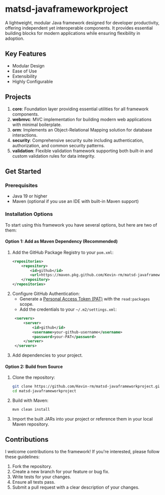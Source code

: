 # matsd-javaframeworkproject

A lightweight, modular Java framework designed for developer productivity, offering independent yet interoperable components. It provides essential building blocks for modern applications while ensuring flexibility in adoption.

## Key Features

- Modular Design
- Ease of Use
- Extensibility
- Highly Configurable

## Projects

1.  **core**: Foundation layer providing essential utilities for all framework components.
2.  **webmvc**: MVC implementation for building modern web applications with minimal boilerplate.
3.  **orm**: Implements an Object-Relational Mapping solution for database interactions.
4.  **security**: Comprehensive security suite including authentication, authorization, and common security patterns.
5.  **validation**: Flexible validation framework supporting both built-in and custom validation rules for data integrity.

## Get Started

### Prerequisites

- Java 19 or higher
- Maven (optional if you use an IDE with built-in Maven support)

### Installation Options

To start using this framework you have several options, but here are two of them:

#### Option 1: Add as Maven Dependency (Recommended)

1. Add the GitHub Package Registry to your `pom.xml`:
   ```xml
   <repositories>
       <repository>
           <id>github</id>
           <url>https://maven.pkg.github.com/Kevin-rm/matsd-javaframeworkproject</url>
       </repository>
   </repositories>
   ```
2. Configure GitHub Authentication:
   - Generate a [Personal Access Token (PAT)](https://docs.github.com/en/authentication/keeping-your-account-and-data-secure/managing-your-personal-access-tokens) with the ``read:packages`` scope.
   - Add the credentials to your ``~/.m2/settings.xml``:
   ```xml
    <servers>
        <server>
            <id>github</id>
            <username>your-github-username</username>
            <password>your-PAT</password>
        </server>
    </servers>
    ```
3. Add dependencies to your project.

#### Option 2: Build from Source

1. Clone the repository:
    ```bash
    git clone https://github.com/Kevin-rm/matsd-javaframeworkproject.git
    cd matsd-javaframeworkproject
    ```
2. Build with Maven:
    ```bash
    mvn clean install
    ```
3. Import the built JARs into your project or reference them in your local Maven repository.

## Contributions

I welcome contributions to the framework! If you're interested, please follow these guidelines:

1.  Fork the repository.
2.  Create a new branch for your feature or bug fix.
3.  Write tests for your changes.
4.  Ensure all tests pass.
5.  Submit a pull request with a clear description of your changes.
